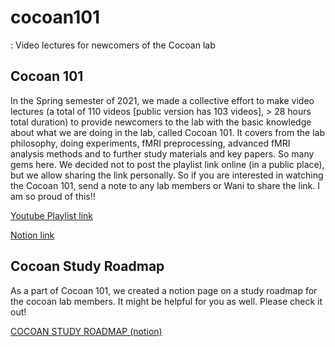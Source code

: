 # cocoan101

: Video lectures for newcomers of the Cocoan lab



## Cocoan 101

In the Spring semester of 2021, we made a collective effort to make video lectures (a total of 110 videos [public version has 103 videos], > 28 hours total duration) to provide newcomers to the lab with the basic knowledge about what we are doing in the lab, called Cocoan 101. It covers from the lab philosophy, doing experiments, fMRI preprocessing, advanced fMRI analysis methods and to further study materials and key papers. So many gems here. We decided not to post the playlist link online (in a public place), but we allow sharing the link personally. So if you are interested in watching the Cocoan 101, send a note to any lab members or Wani to share the link. I am so proud of this!!

[Youtube Playlist link](https://www.youtube.com/playlist?list=PLTwFV1cOnYZGAgIubJS1aYiLhm_ryiXU_)

[Notion link](https://www.notion.so/Cocoan-101-public-e3a698adeaec4cc2bf8a4785c370a0df)

## Cocoan Study Roadmap
As a part of Cocoan 101, we created a notion page on a study roadmap for the cocoan lab members. It might be helpful for you as well. Please check it out!

[COCOAN STUDY ROADMAP (notion)](https://cocoanlab.notion.site/Cocoan-Study-Roadmap-4968d37c5d10401b932d77aa2eb0c127)
